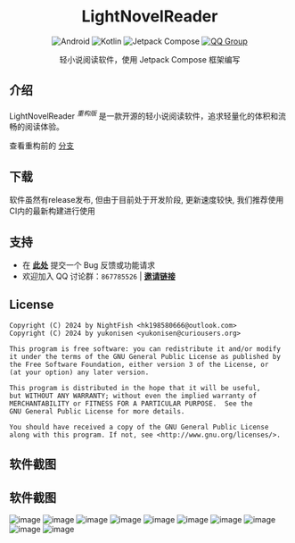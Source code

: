 <div align="center"><h1>LightNovelReader</h1></div>

<div align="center">
    <a><img alt="Android" src="https://img.shields.io/badge/Android-3DDC84?logo=android&logoColor=white&style=for-the-badge"/></a>
    <a><img alt="Kotlin" src="https://img.shields.io/badge/Kotlin-0095D5.svg?logo=kotlin&logoColor=white&style=for-the-badge"/></a>
    <a><img alt="Jetpack Compose" src="https://img.shields.io/badge/Jetpack%20Compose-4285F4?logo=jetpackcompose&logoColor=white&style=for-the-badge"></a>
    <a href="http://qm.qq.com/cgi-bin/qm/qr?_wv=1027&k=P__gXIArh5UDBsEq7ttd4WhIYnNh3y1t&authKey=GAsRKEZ%2FwHpzRv19hNJsDnknOc86lYzNIHMPy2Jxt3S3U8f90qestOd760IAj%2F3l&noverify=0&group_code=867785526"><img alt="QQ Group" src="https://img.shields.io/badge/QQ讨论群-867785526-brightgreen.svg?logoColor=white&style=for-the-badge"></a>
    <p>轻小说阅读软件，使用 Jetpack Compose 框架编写</p>
</div>

## 介绍

LightNovelReader <sup>*重构版*</sup> 是一款开源的轻小说阅读软件，追求轻量化的体积和流畅的阅读体验。

查看重构前的 [分支](https://github.com/dmzz-yyhyy/LightNovelReader/tree/master)

## 下载

软件虽然有release发布, 但由于目前处于开发阶段, 更新速度较快, 我们推荐使用CI内的最新构建进行使用

## 支持

- 在 [**此处**](https://github.com/dmzz-yyhyy/LightNovelReader/issues/new/choose) 提交一个 Bug 反馈或功能请求
- 欢迎加入 QQ 讨论群：`867785526` | [**邀请链接**](http://qm.qq.com/cgi-bin/qm/qr?_wv=1027&k=P__gXIArh5UDBsEq7ttd4WhIYnNh3y1t&authKey=GAsRKEZ%2FwHpzRv19hNJsDnknOc86lYzNIHMPy2Jxt3S3U8f90qestOd760IAj%2F3l&noverify=0&group_code=867785526)

## License

```
Copyright (C) 2024 by NightFish <hk198580666@outlook.com>
Copyright (C) 2024 by yukonisen <yukonisen@curiousers.org>

This program is free software: you can redistribute it and/or modify
it under the terms of the GNU General Public License as published by
the Free Software Foundation, either version 3 of the License, or
(at your option) any later version.

This program is distributed in the hope that it will be useful,
but WITHOUT ANY WARRANTY; without even the implied warranty of
MERCHANTABILITY or FITNESS FOR A PARTICULAR PURPOSE.  See the
GNU General Public License for more details.

You should have received a copy of the GNU General Public License
along with this program. If not, see <http://www.gnu.org/licenses/>.
```
## 软件截图

## 软件截图
![image](https://github.com/dmzz-yyhyy/LightNovelReader/blob/refactoring/Image/21c4c7f5da613b32b8d4623ce0575537.png)
![image](https://github.com/dmzz-yyhyy/LightNovelReader/blob/refactoring/Image/ae07c8a711e0035a7d43ab54dd09fcfc.png)
![image](https://github.com/dmzz-yyhyy/LightNovelReader/blob/refactoring/Image/B9D85E1C-7546-48b7-AEA4-02CBAE4FD7BE.png)
![image](https://github.com/dmzz-yyhyy/LightNovelReader/blob/refactoring/Image/5903ec3e1816dececeac58dbbbe3e02f.png)
![image](https://github.com/dmzz-yyhyy/LightNovelReader/blob/refactoring/Image/19a7cea338a65f183c0b1e440ec66491.png)
![image](https://github.com/dmzz-yyhyy/LightNovelReader/blob/refactoring/Image/adfc034beb92e2dd9fbafe1f273232bd.png)
![image](https://github.com/dmzz-yyhyy/LightNovelReader/blob/refactoring/Image/2990920b352f08bcaab185cc91210053.png)
![image](https://github.com/dmzz-yyhyy/LightNovelReader/blob/refactoring/Image/314ff0e9473f15a76736c4aee8f2a8b4.png)
![image](https://github.com/dmzz-yyhyy/LightNovelReader/blob/refactoring/Image/c2b9b98d84225cfd75d5f3c746c7b0e0.png)
![image](https://github.com/dmzz-yyhyy/LightNovelReader/blob/refactoring/Image/26d0b7741193a7e759c154cd9b7b903d.png)
